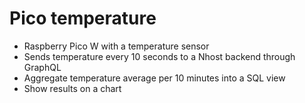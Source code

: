 # Pico temperature

- Raspberry Pico W with a temperature sensor
- Sends temperature every 10 seconds to a Nhost backend through GraphQL
- Aggregate temperature average per 10 minutes into a SQL view
- Show results on a chart
